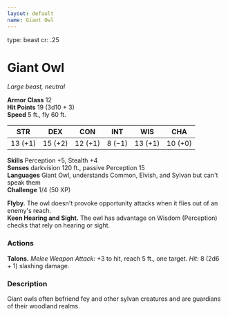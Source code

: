 ```yaml
---
layout: default
name: Giant Owl
---
```

type: beast
cr: .25

# Giant Owl 
_Large beast, neutral_

**Armor Class** 12    
**Hit Points** 19 (3d10 + 3)    
**Speed** 5 ft., fly 60 ft. 

| STR     | DEX     | CON     | INT     | WIS     | CHA     |
|---------|---------|---------|---------|---------|---------|
| 13 (+1) | 15 (+2) | 12 (+1) | 8 (−1)  | 13 (+1) | 10 (+0) |   

**Skills** Perception +5, Stealth +4    
**Senses** darkvision 120 ft., passive Perception 15    
**Languages** Giant Owl, understands Common, Elvish, and Sylvan but can't speak them    
**Challenge** 1/4 (50 XP) 

**Flyby.** The owl doesn't provoke opportunity attacks when it flies out of an enemy's reach.    
**Keen Hearing and Sight.** The owl has advantage on Wisdom (Perception) checks that rely on hearing or sight. 

### Actions 
**Talons.** _Melee Weapon Attack:_ +3 to hit, reach 5 ft., one target. _Hit:_ 8 (2d6 + 1) slashing damage. 

### Description
Giant owls often befriend fey and other sylvan creatures and are guardians of their woodland realms. 